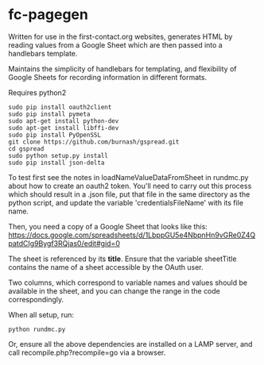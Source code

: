 # fc-pagegen

Written for use in the first-contact.org websites, generates HTML by reading values from a Google Sheet which are then passed into a handlebars template. 

Maintains the simplicity of handlebars for templating, and flexibility of Google Sheets for recording information in different formats.

Requires python2

```
sudo pip install oauth2client
sudo pip install pymeta
sudo apt-get install python-dev
sudo apt-get install libffi-dev
sudo pip install PyOpenSSL
git clone https://github.com/burnash/gspread.git
cd gspread
sudo python setup.py install
sudo pip install json-delta
```

To test first see the notes in loadNameValueDataFromSheet in rundmc.py about how to create an oauth2 token. You'll need to carry out this process which should result in a .json file, put that file in the same directory as the python script, and update the variable 'credentialsFileName' with its file name.

Then, you need a copy of a Google Sheet that looks like this: https://docs.google.com/spreadsheets/d/1LbppGU5e4NbpnHn9vGRe0Z4QpatdCIg9Bygf3RQjas0/edit#gid=0

The sheet is referenced by its **title**. Ensure that the variable sheetTitle contains the name of a sheet accessible by the OAuth user.

Two columns, which correspond to variable names and values should be available in the sheet, and you can change the range in the code correspondingly.

When all setup, run:

    python rundmc.py
    
Or, ensure all the above dependencies are installed on a LAMP server, and call recompile.php?recompile=go via a browser.


